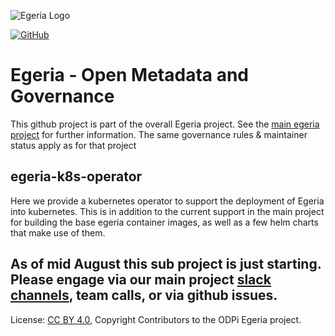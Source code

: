 <!-- SPDX-License-Identifier: CC-BY-4.0 -->
<!-- Copyright Contributors to the ODPi Egeria project. -->

![Egeria Logo](assets/img/ODPi_Egeria_Logo_color.png)

[![GitHub](https://img.shields.io/github/license/odpi/egeria)](LICENSE)


# Egeria - Open Metadata and Governance
  
This github project is part of the overall Egeria project. See the [main egeria project](https://github.com/odpi/egeria) for further information. The same governance rules & maintainer status apply as for that project

## egeria-k8s-operator

Here we provide a kubernetes operator to support the deployment of Egeria into kubernetes. This is in addition to the current
support in the main project for building the base egeria container images, as well as a few helm charts that make use of them.

As of mid August this sub project is just starting. Please engage via our main project [slack channels](slack.odpi.org), team calls, or via github issues.
----
License: [CC BY 4.0](https://creativecommons.org/licenses/by/4.0/),
Copyright Contributors to the ODPi Egeria project.
